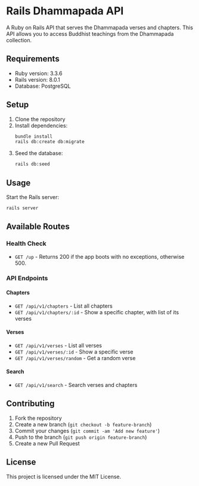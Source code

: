# Rails Dhammapada API

A Ruby on Rails API that serves the Dhammapada verses and chapters. This API allows you to access Buddhist teachings from the Dhammapada collection.

## Requirements

* Ruby version: 3.3.6
* Rails version: 8.0.1
* Database: PostgreSQL

## Setup

1. Clone the repository
2. Install dependencies:
    ```bash
    bundle install
    rails db:create db:migrate
    ```
3. Seed the database:
    ```bash
    rails db:seed
    ```

## Usage

Start the Rails server:
```bash
rails server
```

## Available Routes

### Health Check
- `GET /up` - Returns 200 if the app boots with no exceptions, otherwise 500.

### API Endpoints

#### Chapters
- `GET /api/v1/chapters` - List all chapters
- `GET /api/v1/chapters/:id` - Show a specific chapter, with list of its verses

#### Verses
- `GET /api/v1/verses` - List all verses
- `GET /api/v1/verses/:id` - Show a specific verse
- `GET /api/v1/verses/random` - Get a random verse

#### Search
- `GET /api/v1/search` - Search verses and chapters

## Contributing

1. Fork the repository
2. Create a new branch (`git checkout -b feature-branch`)
3. Commit your changes (`git commit -am 'Add new feature'`)
4. Push to the branch (`git push origin feature-branch`)
5. Create a new Pull Request

## License

This project is licensed under the MIT License.
